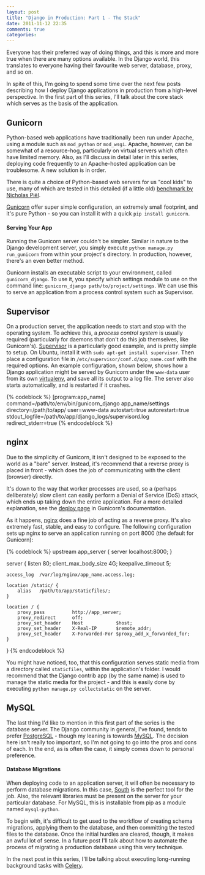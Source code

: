 ```yaml
---
layout: post
title: "Django in Production: Part 1 - The Stack"
date: 2011-11-12 22:35
comments: true
categories: 
---
```


Everyone has their preferred way of doing things, and this is more and more
true when there are many options available. In the Django world, this
translates to everyone having their favourite web server, database, proxy, and
so on.

In spite of this, I'm going to spend some time over the next few posts
describing how I deploy Django applications in production from a high-level
perspective. In the first part of this series, I'll talk about the core stack
which serves as the basis of the application.

Gunicorn
--------

Python-based web applications have traditionally been run under Apache, using
a module such as `mod_python` or `mod_wsgi`. Apache, however, can be somewhat
of a resource-hog, particularly on virtual servers which often have limited
memory. Also, as I'll discuss in detail later in this series, deploying code
frequently to an Apache-hosted application can be troublesome. A new solution
is in order.

There is quite a choice of Python-based web servers for us "cool kids" to use,
many of which are tested in this detailed (if a little old)
[benchmark by Nicholas Piël][benchmark].

[Gunicorn][gunicorn] offer super simple configuration, an extremely small
footprint, and it's pure Python - so you can install it with a quick `pip
install gunicorn`.

#### Serving Your App

Running the Gunicorn server couldn't be simpler. Similar in nature to the
Django development server, you simply execute `python manage.py run_gunicorn`
from within your project's directory. In production, however, there's an even
better method.

Gunicorn installs an executable script to your environment, called
`gunicorn_django`. To use it, you specify which settings module to use on the
command line: `gunicorn_django path/to/project/settings`. We can use this to
serve an application from a process control system such as
Supervisor.

Supervisor
----------

On a production server, the application needs to start and stop with the
operating system. To achieve this, a *process control system* is usually
required (particularly for daemons that don't do this job themselves, like
Gunicorn's). [Supervisor][supervisor] is a particularly good example, and is
pretty simple to setup. On Ubuntu, install it with `sudo apt-get install
supervisor`. Then place a configuration file in
`/etc/supervisor/conf.d/app_name.conf` with the required options. An example
configuration, shown below, shows how a Django application might be served by
Gunicorn under the `www-data` user from its own [virtualenv][virtualenv], and
save all its output to a log file. The server also starts automatically, and
is restarted if it crashes.

{% codeblock %}
[program:app_name]
command=/path/to/env/bin/gunicorn_django app_name/settings
directory=/path/to/app/
user=www-data
autostart=true
autorestart=true
stdout_logfile=/path/to/app/django_logs/supervisord.log
redirect_stderr=true
{% endcodeblock %}

nginx
-----

Due to the simplicity of Gunicorn, it isn't designed to be exposed to the world
as a "bare" server. Instead, it's recommend that a reverse proxy is placed in
front - which does the job of communicating with the client (browser) directly.

It's down to the way that worker processes are used, so a (perhaps
deliberately) slow client can easily perform a Denial of Service (DoS) attack,
which ends up taking down the entire application. For a more detailed
explanation, see the [deploy page][gunicorn-deploy] in Gunicorn's
documentation.

As it happens, [nginx][nginx] does a fine job of acting as a reverse proxy.
It's also extremely fast, stable, and easy to configure. The following
configuration sets up nginx to serve an application running on port 8000 (the
default for Gunicorn):

{% codeblock %}
upstream app_server {
    server localhost:8000;
}

server {
    listen          80;
    client_max_body_size    4G;
    keepalive_timeout       5;

    access_log  /var/log/nginx/app_name.access.log;

    location /static/ {
        alias   /path/to/app/staticfiles/;
    }

    location / {
        proxy_pass          http://app_server;
        proxy_redirect      off;
        proxy_set_header    Host            $host;
        proxy_set_header    X-Real-IP       $remote_addr;
        proxy_set_header    X-Forwarded-For $proxy_add_x_forwarded_for;
    }
}
{% endcodeblock %}

You might have noticed, too, that this configuration serves static media from
a directory called `staticfiles`, within the application's folder. I would
recommend that the Django contrib app (by the same name) is used to manage
the static media for the project - and this is easily done by executing `python
manage.py collectstatic` on the server.

MySQL
-----

The last thing I'd like to mention in this first part of the series is the
database server. The Django community in general, I've found, tends to prefer
[PostgreSQL][postgres] - though my leaning is towards [MySQL][mysql]. The
decision here isn't really too important, so I'm not going to go into the pros
and cons of each. In the end, as is often the case, it simply comes down to
personal preference.

#### Database Migrations

When deploying code to an application server, it will often be necessary to
perform database migrations. In this case, [South][south] is the perfect tool
for the job. Also, the relevant libraries must be present on the server for
your particular database. For MySQL, this is installable from pip as a module
named `mysql-python`.

To begin with, it's difficult to get used to the workflow of creating schema
migrations, applying them to the database, and then committing the tested files
to the database. Once the initial hurdles are cleared, though, it makes an
awful lot of sense. In a future post I'll talk about how to automate the
process of migrating a production database using this very technique.

In the next post in this series, I'll be talking about executing long-running
background tasks with [Celery][celery].

[benchmark]: http://nichol.as/benchmark-of-python-web-servers
[gunicorn]: http://gunicorn.org
[gunicorn-deploy]: http://gunicorn.org/deploy.html
[supervisor]: http://supervisord.org
[virtualenv]: http://www.virtualenv.org/en/latest/index.html
[nginx]: http://nginx.org
[postgres]: http://www.postgresql.org
[mysql]: http://www.mysql.com
[south]: http://south.aeracode.org
[celery]: http://celeryproject.org
